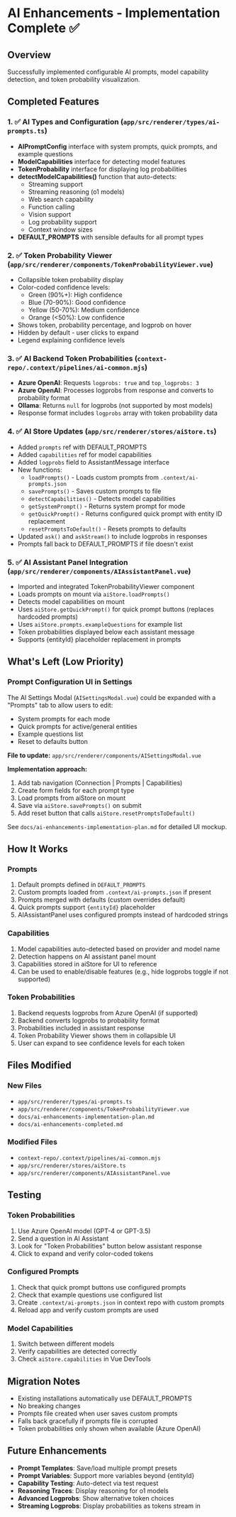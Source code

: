# AI Enhancements - Implementation Complete ✅

## Overview
Successfully implemented configurable AI prompts, model capability detection, and token probability visualization.

## Completed Features

### 1. ✅ AI Types and Configuration (`app/src/renderer/types/ai-prompts.ts`)
- **AIPromptConfig** interface with system prompts, quick prompts, and example questions
- **ModelCapabilities** interface for detecting model features
- **TokenProbability** interface for displaying log probabilities
- **detectModelCapabilities()** function that auto-detects:
  - Streaming support
  - Streaming reasoning (o1 models)
  - Web search capability
  - Function calling
  - Vision support
  - Log probability support
  - Context window sizes
- **DEFAULT_PROMPTS** with sensible defaults for all prompt types

### 2. ✅ Token Probability Viewer (`app/src/renderer/components/TokenProbabilityViewer.vue`)
- Collapsible token probability display
- Color-coded confidence levels:
  - Green (90%+): High confidence
  - Blue (70-90%): Good confidence
  - Yellow (50-70%): Medium confidence
  - Orange (<50%): Low confidence
- Shows token, probability percentage, and logprob on hover
- Hidden by default - user clicks to expand
- Legend explaining confidence levels

### 3. ✅ AI Backend Token Probabilities (`context-repo/.context/pipelines/ai-common.mjs`)
- **Azure OpenAI**: Requests `logprobs: true` and `top_logprobs: 3`
- **Azure OpenAI**: Processes logprobs from response and converts to probability format
- **Ollama**: Returns `null` for logprobs (not supported by most models)
- Response format includes `logprobs` array with token probability data

### 4. ✅ AI Store Updates (`app/src/renderer/stores/aiStore.ts`)
- Added `prompts` ref with DEFAULT_PROMPTS
- Added `capabilities` ref for model capabilities
- Added `logprobs` field to AssistantMessage interface
- New functions:
  - `loadPrompts()` - Loads custom prompts from `.context/ai-prompts.json`
  - `savePrompts()` - Saves custom prompts to file
  - `detectCapabilities()` - Detects model capabilities
  - `getSystemPrompt()` - Returns system prompt for mode
  - `getQuickPrompt()` - Returns configured quick prompt with entity ID replacement
  - `resetPromptsToDefault()` - Resets prompts to defaults
- Updated `ask()` and `askStream()` to include logprobs in responses
- Prompts fall back to DEFAULT_PROMPTS if file doesn't exist

### 5. ✅ AI Assistant Panel Integration (`app/src/renderer/components/AIAssistantPanel.vue`)
- Imported and integrated TokenProbabilityViewer component
- Loads prompts on mount via `aiStore.loadPrompts()`
- Detects model capabilities on mount
- Uses `aiStore.getQuickPrompt()` for quick prompt buttons (replaces hardcoded prompts)
- Uses `aiStore.prompts.exampleQuestions` for example list
- Token probabilities displayed below each assistant message
- Supports {entityId} placeholder replacement in prompts

## What's Left (Low Priority)

### Prompt Configuration UI in Settings
The AI Settings Modal (`AISettingsModal.vue`) could be expanded with a "Prompts" tab to allow users to edit:
- System prompts for each mode
- Quick prompts for active/general entities
- Example questions list
- Reset to defaults button

**File to update:** `app/src/renderer/components/AISettingsModal.vue`

**Implementation approach:**
1. Add tab navigation (Connection | Prompts | Capabilities)
2. Create form fields for each prompt type
3. Load prompts from aiStore on mount
4. Save via `aiStore.savePrompts()` on submit
5. Add reset button that calls `aiStore.resetPromptsToDefault()`

See `docs/ai-enhancements-implementation-plan.md` for detailed UI mockup.

## How It Works

### Prompts
1. Default prompts defined in `DEFAULT_PROMPTS`
2. Custom prompts loaded from `.context/ai-prompts.json` if present
3. Prompts merged with defaults (custom overrides default)
4. Quick prompts support `{entityId}` placeholder
5. AIAssistantPanel uses configured prompts instead of hardcoded strings

### Capabilities
1. Model capabilities auto-detected based on provider and model name
2. Detection happens on AI assistant panel mount
3. Capabilities stored in aiStore for UI to reference
4. Can be used to enable/disable features (e.g., hide logprobs toggle if not supported)

### Token Probabilities
1. Backend requests logprobs from Azure OpenAI (if supported)
2. Backend converts logprobs to probability format
3. Probabilities included in assistant response
4. Token Probability Viewer shows them in collapsible UI
5. User can expand to see confidence levels for each token

## Files Modified

### New Files
- `app/src/renderer/types/ai-prompts.ts`
- `app/src/renderer/components/TokenProbabilityViewer.vue`
- `docs/ai-enhancements-implementation-plan.md`
- `docs/ai-enhancements-completed.md`

### Modified Files
- `context-repo/.context/pipelines/ai-common.mjs`
- `app/src/renderer/stores/aiStore.ts`
- `app/src/renderer/components/AIAssistantPanel.vue`

## Testing

### Token Probabilities
1. Use Azure OpenAI model (GPT-4 or GPT-3.5)
2. Send a question in AI Assistant
3. Look for "Token Probabilities" button below assistant response
4. Click to expand and verify color-coded tokens

### Configured Prompts
1. Check that quick prompt buttons use configured prompts
2. Check that example questions use configured list
3. Create `.context/ai-prompts.json` in context repo with custom prompts
4. Reload app and verify custom prompts are used

### Model Capabilities
1. Switch between different models
2. Verify capabilities are detected correctly
3. Check `aiStore.capabilities` in Vue DevTools

## Migration Notes
- Existing installations automatically use DEFAULT_PROMPTS
- No breaking changes
- Prompts file created when user saves custom prompts
- Falls back gracefully if prompts file is corrupted
- Token probabilities only shown when available (Azure OpenAI)

## Future Enhancements
- **Prompt Templates**: Save/load multiple prompt presets
- **Prompt Variables**: Support more variables beyond {entityId}
- **Capability Testing**: Auto-detect via test request
- **Reasoning Traces**: Display reasoning for o1 models
- **Advanced Logprobs**: Show alternative token choices
- **Streaming Logprobs**: Display probabilities as tokens stream in
